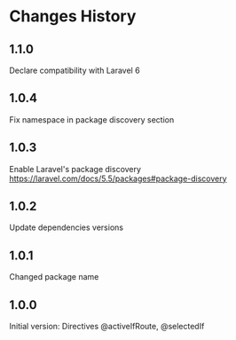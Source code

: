 # Changes History

1.1.0
-----
Declare compatibility with Laravel 6

1.0.4
------
Fix namespace in package discovery section

1.0.3
------
Enable Laravel's package discovery https://laravel.com/docs/5.5/packages#package-discovery

1.0.2
-----
Update dependencies versions

1.0.1
-----
Changed package name

1.0.0
-----
Initial version: Directives @activeIfRoute, @selectedIf
